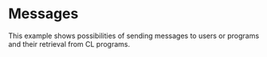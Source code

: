 # Messages
This example shows possibilities of sending messages to users or programs and their retrieval from CL programs.
